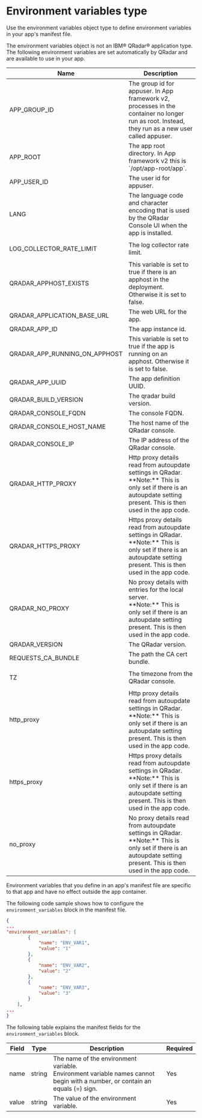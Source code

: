 # Environment variables type

Use the environment variables object type to define environment variables in your app's manifest file.

The environment variables object is not an IBM® QRadar® application type. The following environment variables are set
automatically by QRadar and are available to use in your app.

<table>
    <thead>
        <tr>
            <th>
                <div>Name</div>
            </th>
            <th>
                <div>Description</div>
            </th>
        </tr>
    </thead>
    <tbody>
        <tr>
            <td>APP_GROUP_ID</td>
            <td>The group id for appuser. In App framework v2, processes in the container no longer run as root. Instead,
                they run as a new user called appuser.</td>
        </tr>
        <tr>
            <td>APP_ROOT</td>
            <td>The app root directory. In App framework v2 this is `/opt/app-root/app`.</td>
        </tr>
        <tr>
            <td>APP_USER_ID</td>
            <td>The user id for appuser.</td>
        </tr>
        <tr>
            <td>LANG</td>
            <td>The language code and character encoding that is used by the QRadar Console UI when the app is
                installed.</td>
        </tr>
        <tr>
            <td>
                <p>LOG_COLLECTOR_RATE_LIMIT</p>
            </td>
            <td>The log collector rate limit.</td>
        </tr>
        <tr>
            <td>QRADAR_APPHOST_EXISTS</td>
            <td>This variable is set to true if there is an apphost in the deployment. Otherwise it is set to false.</td>
        </tr>
        <tr>
            <td>QRADAR_APPLICATION_BASE_URL</td>
            <td>The web URL for the app.</td>
        </tr>
        <tr>
            <td>QRADAR_APP_ID</td>
            <td>The app instance id.</td>
        </tr>
        <tr>
            <td>QRADAR_APP_RUNNING_ON_APPHOST</td>
            <td>This variable is set to true if the app is running on an apphost. Otherwise it is set to false.</td>
        </tr>
        <tr>
            <td>QRADAR_APP_UUID</td>
            <td>The app definition UUID.</td>
        </tr>
        <tr>
            <td>QRADAR_BUILD_VERSION</td>
            <td>The qradar build version.</td>
        </tr>
        <tr>
            <td>QRADAR_CONSOLE_FQDN</td>
            <td>The console FQDN.</td>
        </tr>
        <tr>
            <td>QRADAR_CONSOLE_HOST_NAME</td>
            <td>The host name of the QRadar console.</td>
        </tr>
        <tr>
            <td>QRADAR_CONSOLE_IP</td>
            <td>The IP address of the QRadar console.</td>
        </tr>
        <tr>
            <td>QRADAR_HTTP_PROXY</td>
            <td>Http proxy details read from autoupdate settings in QRadar. 
            </br>**Note:** This is only set if
                there is an autoupdate setting present. This is then used in the app code.</td>
        </tr>
        <tr>
            <td>QRADAR_HTTPS_PROXY</td>
            <td>Https proxy details read from autoupdate settings in QRadar. 
            </br>**Note:** This is only set if
                there is an autoupdate setting present. This is then used in the app code.</td>
        </tr>
        <tr>
            <td>QRADAR_NO_PROXY</td>
            <td>No proxy details with entries for the local server. 
            </br>**Note:** This is only set if
                there is an autoupdate setting present. This is then used in the app code.</td>
        </tr>
        <tr>
            <td>QRADAR_VERSION</td>
            <td>The QRadar version.</td>
        </tr>
        <tr>
            <td>REQUESTS_CA_BUNDLE</td>
            <td>The path the CA cert bundle.</td>
        </tr>
        <tr>
            <td>
                <p>TZ</p>
            </td>
            <td>The timezone from the QRadar console.</td>
        </tr>
        <tr>
            <td>http_proxy</td>
            <td>Http proxy details read from autoupdate settings in QRadar. 
            </br>**Note:** This is only set if
                there is an autoupdate setting present. This is then used in the app code.</td>
        </tr>
        <tr>
            <td>https_proxy</td>
            <td>Https proxy details read from autoupdate settings in QRadar. 
            </br>**Note:** This is only set if
                there is an autoupdate setting present. This is then used in the app code.</td>
        </tr>
        <tr>
            <td>no_proxy</td>
            <td>No proxy details read from autoupdate settings in QRadar. 
            </br>**Note:** This is only set if
                there is an autoupdate setting present. This is then used in the app code.</td>
        </tr>
    </tbody>
</table>

Environment variables that you define in an app's manifest file are specific to that app and have no effect outside the app container.

The following code sample shows how to configure the `environment_variables` block in the manifest file.

```json
{
...
"environment_variables": [
		{
            "name": "ENV_VAR1",
            "value": "1"
		},
		{
            "name": "ENV_VAR2",
            "value": "2"
		},
		{
            "name": "ENV_VAR3",
            "value": "3"
		}
	],
...
}
```

The following table explains the manifest fields for the `environment_variables` block.

<table>
    <thead>
        <tr>
            <th>Field</th>
            <th>Type</th>
            <th>Description</th>
            <th>Required</th>
        </tr>
    </thead>
    <tbody>
        <tr>
            <td>name</td>
            <td>string</td>
            <td>The name of the environment variable. </br>
                Environment variable names cannot begin with a number, or contain an equals (=) sign.</td>
            <td>Yes</td>
        </tr>
        <tr>
            <td>value</td>
            <td>string</td>
            <td>The value of the environment variable.</td>
            <td>Yes</td>
        </tr>
    </tbody>
</table>
